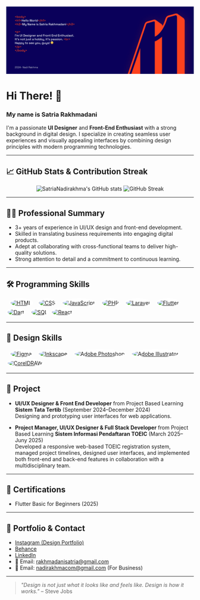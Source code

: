 ![This is Banner](https://github.com/SatriaNadirakhma/SatriaNadirakhma/blob/main/Banner.png)

# Hi There! 👋  
### My name is Satria Rakhmadani  

I'm a passionate **UI Designer** and **Front-End Enthusiast** with a strong background in digital design. I specialize in creating seamless user experiences and visually appealing interfaces by combining design principles with modern programming technologies.

---

## 📈 GitHub Stats & Contribution Streak

<p align="center">
  <img src="https://github-readme-stats.vercel.app/api?username=SatriaNadirakhma&show_icons=true&theme=radical" alt="SatriaNadirakhma's GitHub stats" height="180"/>
  <img src="https://github-readme-streak-stats.herokuapp.com/?user=SatriaNadirakhma&theme=radical" alt="GitHub Streak" height="180"/>
</p>

---

## 🧑‍💼 Professional Summary

- 3+ years of experience in UI/UX design and front-end development.
- Skilled in translating business requirements into engaging digital products.
- Adept at collaborating with cross-functional teams to deliver high-quality solutions.
- Strong attention to detail and a commitment to continuous learning.

---

## 🛠️ Programming Skills

<p align="left">
  <a href="https://developer.mozilla.org/docs/Web/HTML" target="_blank"><img src="https://cdn.jsdelivr.net/gh/devicons/devicon/icons/html5/html5-plain.svg" alt="HTML" width="40" height="40" style="background:#ffffff; border-radius:50%; padding:4px;"/></a>
  <a href="https://developer.mozilla.org/docs/Web/CSS" target="_blank"><img src="https://cdn.jsdelivr.net/gh/devicons/devicon/icons/css3/css3-plain.svg" alt="CSS" width="40" height="40" style="background:#ffffff; border-radius:50%; padding:4px;"/></a>
  <a href="https://developer.mozilla.org/docs/Web/JavaScript" target="_blank"><img src="https://cdn.jsdelivr.net/gh/devicons/devicon/icons/javascript/javascript-plain.svg" alt="JavaScript" width="40" height="40" style="background:#ffffff; border-radius:50%; padding:4px;"/></a>
  <a href="https://www.php.net/" target="_blank"><img src="https://cdn.jsdelivr.net/gh/devicons/devicon/icons/php/php-plain.svg" alt="PHP" width="40" height="40" style="background:#ffffff; border-radius:50%; padding:4px;"/></a>
  <a href="https://laravel.com/" target="_blank"><img src="https://cdn.jsdelivr.net/gh/devicons/devicon/icons/laravel/laravel-original.svg" alt="Laravel" width="40" height="40" style="background:#ffffff; border-radius:50%; padding:4px;"/></a>
  <a href="https://flutter.dev/" target="_blank"><img src="https://cdn.jsdelivr.net/gh/devicons/devicon/icons/flutter/flutter-plain.svg" alt="Flutter" width="40" height="40" style="background:#ffffff; border-radius:50%; padding:4px;"/></a>
  <a href="https://dart.dev/" target="_blank"><img src="https://cdn.jsdelivr.net/gh/devicons/devicon/icons/dart/dart-plain.svg" alt="Dart" width="40" height="40" style="background:#ffffff; border-radius:50%; padding:4px;"/></a>
  <a href="https://www.mysql.com/" target="_blank"><img src="https://cdn.jsdelivr.net/gh/devicons/devicon/icons/mysql/mysql-original.svg" alt="SQL" width="40" height="40" style="background:#ffffff; border-radius:50%; padding:4px;"/></a>
  <a href="https://react.dev/" target="_blank"><img src="https://cdn.jsdelivr.net/gh/devicons/devicon/icons/react/react-original.svg" alt="React" width="40" height="40" style="background:#ffffff; border-radius:50%; padding:4px;"/></a>
</p>

---

## 🎨 Design Skills

<p align="left">
  <a href="https://www.figma.com/" target="_blank"><img src="https://cdn.jsdelivr.net/gh/devicons/devicon/icons/figma/figma-original.svg" alt="Figma" width="40" height="40" style="background:#ffffff; border-radius:50%; padding:4px;"/></a>
  <a href="https://inkscape.org/" target="_blank"><img src="https://cdn.jsdelivr.net/gh/devicons/devicon/icons/inkscape/inkscape-original.svg" alt="Inkscape" width="40" height="40" style="background:#ffffff; border-radius:50%; padding:4px;"/></a>
  <a href="https://www.adobe.com/products/photoshop.html" target="_blank"><img src="https://cdn.jsdelivr.net/gh/devicons/devicon/icons/photoshop/photoshop-plain.svg" alt="Adobe Photoshop" width="40" height="40" style="background:#ffffff; border-radius:50%; padding:4px;"/></a>
  <a href="https://www.adobe.com/products/illustrator.html" target="_blank"><img src="https://cdn.jsdelivr.net/gh/devicons/devicon/icons/illustrator/illustrator-plain.svg" alt="Adobe Illustrator" width="40" height="40" style="background:#ffffff; border-radius:50%; padding:4px;"/></a>
  <a href="https://www.coreldraw.com/" target="_blank"><img src="https://raw.githubusercontent.com/simple-icons/simple-icons/develop/icons/coreldraw.svg" alt="CorelDRAW" width="40" height="40" style="background:#ffffff; border-radius:50%; padding:4px;"/></a>
</p>

---

## 💼 Project

- **UI/UX Designer & Front End Developer** from Project Based Learning **Sistem Tata Tertib** (September 2024–December 2024)  
  Designing and prototyping user interfaces for web applications.

- **Project Manager, UI/UX Designer & Full Stack Developer** from Project Based Learning **Sistem Informasi Pendaftaran TOEIC** (March 2025–Juny 2025)  
  Developed a responsive web-based TOEIC registration system, managed project timelines, designed user interfaces, and implemented both front-end and back-end features in collaboration with a multidisciplinary team.

---

## 📜 Certifications

- Flutter Basic for Beginners (2025)

---

## 📂 Portfolio & Contact

- [Instagram (Design Portfolio)](https://instagram.com/nadirakhma.svg)  
- [Behance](https://www.behance.net/rakhmanadi2005)  
- [LinkedIn](https://linkedin.com/in/satria-rakhmadani/) <!-- Tambahkan jika ada -->
- 📧 Email: rakhmadanisatria@gmail.com
- 📧 Email: nadirakhmacom@gmail.com (For Business)

---

> _"Design is not just what it looks like and feels like. Design is how it works."_ – Steve Jobs
